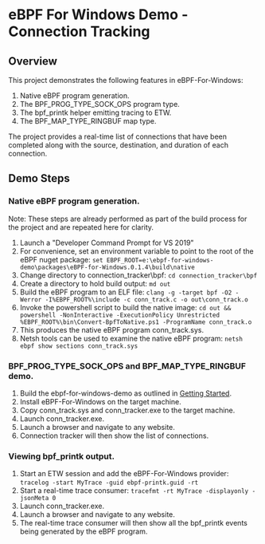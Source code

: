 # eBPF For Windows Demo - Connection Tracking

## Overview
This project demonstrates the following features in eBPF-For-Windows:
1) Native eBPF program generation.
2) The BPF_PROG_TYPE_SOCK_OPS program type.
3) The bpf_printk helper emitting tracing to ETW.
4) The BPF_MAP_TYPE_RINGBUF map type.

The project provides a real-time list of connections that have been completed along with the source, destination, and duration of each connection.

## Demo Steps
### Native eBPF program generation.
Note: These steps are already performed as part of the build process for the project and are repeated here for clarity.

1) Launch a "Developer Command Prompt for VS 2019"
2) For convenience, set an environment variable to point to the root of the eBPF nuget package: ```set EBPF_ROOT=e:\ebpf-for-windows-demo\packages\eBPF-for-Windows.0.1.4\build\native```
3) Change directory to connection_tracker\bpf: ```cd connection_tracker\bpf```
4) Create a directory to hold build output: ```md out```
5) Build the eBPF program to an ELF file: ```clang -g -target bpf -O2 -Werror -I%EBPF_ROOT%\include -c conn_track.c -o out\conn_track.o```
6) Invoke the powershell script to build the native image: ```cd out && powershell -NonInteractive -ExecutionPolicy Unrestricted %EBPF_ROOT%\bin\Convert-BpfToNative.ps1 -ProgramName conn_track.o```
7) This produces the native eBPF program conn_track.sys.
8) Netsh tools can be used to examine the native eBPF program: ```netsh ebpf show sections conn_track.sys```

### BPF_PROG_TYPE_SOCK_OPS and BPF_MAP_TYPE_RINGBUF demo.
1) Build the ebpf-for-windows-demo as outlined in [Getting Started](https://github.com/microsoft/ebpf-for-windows-demo/blob/main/docs/GettingStarted.md).
2) Install eBPF-For-Windows on the target machine.
3) Copy conn_track.sys and conn_tracker.exe to the target machine.
4) Launch conn_tracker.exe.
5) Launch a browser and navigate to any website.
6) Connection tracker will then show the list of connections.

### Viewing bpf_printk output.
1) Start an ETW session and add the eBPF-For-Windows provider: ```tracelog -start MyTrace -guid ebpf-printk.guid -rt```
2) Start a real-time trace consumer: ```tracefmt -rt MyTrace -displayonly -jsonMeta 0```
3) Launch conn_tracker.exe.
4) Launch a browser and navigate to any website.
5) The real-time trace consumer will then show all the bpf_printk events being generated by the eBPF program.



